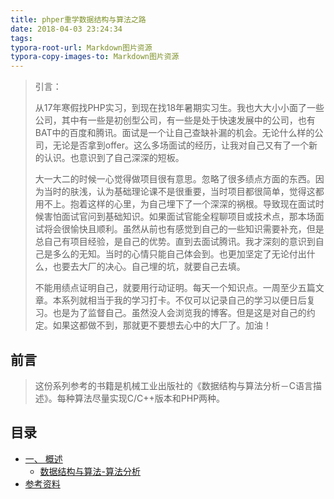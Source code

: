 ```yaml
---
title: phper重学数据结构与算法之路
date: 2018-04-03 23:24:34
tags:
typora-root-url: Markdown图片资源
typora-copy-images-to: Markdown图片资源
---
```


> 引言：
>
> ​	从17年寒假找PHP实习，到现在找18年暑期实习生。我也大大小小面了一些公司，其中有一些是初创型公司，有一些是处于快速发展中的公司，也有BAT中的百度和腾讯。面试是一个让自己查缺补漏的机会。无论什么样的公司，无论是否拿到offer。这么多场面试的经历，让我对自己又有了一个新的认识。也意识到了自己深深的短板。
>
> ​	大一大二的时候一心觉得做项目很有意思。忽略了很多绩点方面的东西。因为当时的肤浅，认为基础理论课不是很重要，当时项目都很简单，觉得这都用不上。抱着这样的心里，为自己埋下了一个深深的祸根。导致现在面试时候害怕面试官问到基础知识。如果面试官能全程聊项目或技术点，那本场面试将会很愉快且顺利。虽然从前也有感觉到自己的一些知识需要补充，但是总自己有项目经验，是自己的优势。直到去面试腾讯。我才深刻的意识到自己是多么的无知。当时的心情只能自己体会到。也更加坚定了无论付出什么，也要去大厂的决心。自己埋的坑，就要自己去填。
>
> ​	不能用绩点证明自己，就要用行动证明。每天一个知识点。一周至少五篇文章。本系列就相当于我的学习打卡。不仅可以记录自己的学习以便日后复习。也是为了监督自己。虽然没人会浏览我的博客。但是这是对自己的约定。如果这都做不到，那就更不要想去心中的大厂了。加油！

<!--more-->

## 前言

> 这份系列参考的书籍是机械工业出版社的《数据结构与算法分析－C语言描述》。每种算法尽量实现C/C++版本和PHP两种。

## 目录

<!-- GFM-TOC -->

- [一、 概述](#一-概述)
  - [数据结构与算法-算法分析](#数据结构与算法-算法分析)
- [参考资料](#参考资料)





<!-- GFM-TOC -->